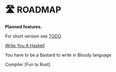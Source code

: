 # 🛣️ ROADMAP

**Planned features.**

For short version see [TODO](TODO.md).

[Write You A Haskell](https://github.com/helvm/write-you-a-haskell)

You have to be a Bastard to write in Bloody language

Compiler [Fun tu Rust]
